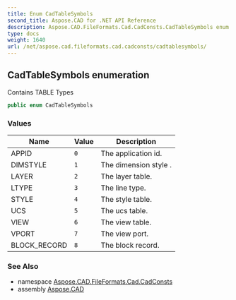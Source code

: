 ```yaml
---
title: Enum CadTableSymbols
second_title: Aspose.CAD for .NET API Reference
description: Aspose.CAD.FileFormats.Cad.CadConsts.CadTableSymbols enum. Contains TABLE Types
type: docs
weight: 1640
url: /net/aspose.cad.fileformats.cad.cadconsts/cadtablesymbols/
---
```

## CadTableSymbols enumeration

Contains TABLE Types

```csharp
public enum CadTableSymbols
```

### Values

| Name | Value | Description |
| --- | --- | --- |
| APPID | `0` | The application id. |
| DIMSTYLE | `1` | The dimension style . |
| LAYER | `2` | The layer table. |
| LTYPE | `3` | The line type. |
| STYLE | `4` | The style table. |
| UCS | `5` | The ucs table. |
| VIEW | `6` | The view table. |
| VPORT | `7` | The view port. |
| BLOCK_RECORD | `8` | The block record. |

### See Also

* namespace [Aspose.CAD.FileFormats.Cad.CadConsts](../../aspose.cad.fileformats.cad.cadconsts/)
* assembly [Aspose.CAD](../../)


